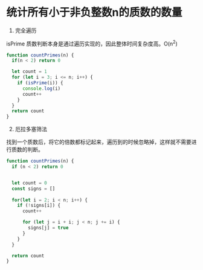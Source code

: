 # 统计所有小于非负整数n的质数的数量

1. 完全遍历

isPrime 质数判断本身是通过遍历实现的，因此整体时间复杂度高。O(n<sup>2</sup>)

```js
function countPrimes(n) {
  if(n < 2) return 0

  let count = 1
  for (let i = 3; i <= n; i++) {
    if (isPrime(i)) {
      console.log(i)
      count++
    }
  }
  return count
}
```

2. 厄拉多塞筛法

找到一个质数后，将它的倍数都标记起来，遍历到的时候忽略掉，这样就不需要进行质数的判断。

```js
function countPrimes(n) {
  if (n < 2) return 0


  let count = 0
  const signs = []
  
  for(let i = 2; i < n; i++) {
    if (!signs[i]) {
      count++

      for (let j = i + i; j < n; j += i) {
        signs[j] = true
      }
    }
  }

  return count
}
```

